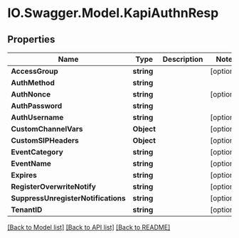 # IO.Swagger.Model.KapiAuthnResp
## Properties

Name | Type | Description | Notes
------------ | ------------- | ------------- | -------------
**AccessGroup** | **string** |  | [optional] 
**AuthMethod** | **string** |  | 
**AuthNonce** | **string** |  | [optional] 
**AuthPassword** | **string** |  | 
**AuthUsername** | **string** |  | [optional] 
**CustomChannelVars** | **Object** |  | [optional] 
**CustomSIPHeaders** | **Object** |  | [optional] 
**EventCategory** | **string** |  | [optional] 
**EventName** | **string** |  | [optional] 
**Expires** | **string** |  | [optional] 
**RegisterOverwriteNotify** | **string** |  | [optional] 
**SuppressUnregisterNotifications** | **string** |  | [optional] 
**TenantID** | **string** |  | [optional] 

[[Back to Model list]](../README.md#documentation-for-models) [[Back to API list]](../README.md#documentation-for-api-endpoints) [[Back to README]](../README.md)

